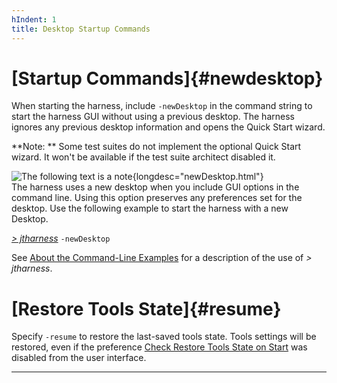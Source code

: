 ```yaml
---
hIndent: 1
title: Desktop Startup Commands
---
```


# [Startup Commands]{#newdesktop}

When starting the harness, include `-newDesktop` in the command string to start the harness GUI
without using a previous desktop. The harness ignores any previous desktop information and opens the
Quick Start wizard.

**Note: ** Some test suites do not implement the optional Quick Start wizard. It won\'t be available
if the test suite architect disabled it.

![The following text is a note](../../images/hg_note.gif){longdesc="newDesktop.html"}\
The harness uses a new desktop when you include GUI options in the command line. Using this option
preserves any preferences set for the desktop. Use the following example to start the harness with a
new Desktop.

[*\> jtharness*](aboutExamples.html) `-newDesktop`

See [About the Command-Line Examples](aboutExamples.html) for a description of the use of *\>
jtharness*.

# [Restore Tools State]{#resume}

Specify `-resume` to restore the last-saved tools state. Tools settings will be restored, even if
the preference [Check Restore Tools State on
Start](../ui/appearancePrefs.html#appearancePrefs.restore) was disabled from the user interface.

----------------------------------------------------------------------------------------------------



